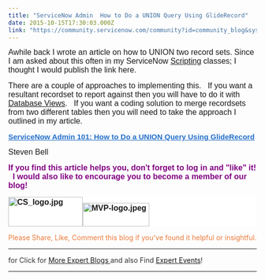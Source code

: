 ```yaml
---
title: "ServiceNow Admin  How to Do a UNION Query Using GlideRecord"
date: 2015-10-15T17:30:03.000Z
link: "https://community.servicenow.com/community?id=community_blog&sys_id=d2dce665dbd0dbc01dcaf3231f9619f2"
---
```

<p><span style="font-size: 12pt; font-family: arial, helvetica, sans-serif;">Awhile back I wrote an article on how to UNION two record sets. Since I am asked about this often in my ServiceNow <a title="w.servicenow.com/services/training-and-certification/scripting-in-servicenow-training.html" href="http://www.servicenow.com/services/training-and-certification/scripting-in-servicenow-training.html">Scripting</a> classes; I thought I would publish the link here.</span></p><p></p><p><span style="font-size: 12pt; font-family: arial, helvetica, sans-serif;">There are a couple of approaches to implementing this.   If you want a resultant recordset to report against then you will have to do it with <a title="" _jive_internal="true" href="/groups/servicenow-user-group-us-tx-north-texas/blog/2015/09/17/servicenow-admin-101-observations-on-database-views">Database Views</a>.   If you want a coding solution to merge recordsets from two different tables then you will need to take the approach I outlined in my article.</span></p><p></p><p><span style="font-size: 12pt; font-family: arial, helvetica, sans-serif;"><strong><a title="" _jive_internal="true" href="/community?id=community_blog&sys_id=a6dc2a65dbd0dbc01dcaf3231f961973" style="font-size: 15px; font-family: arial, sans-serif; color: #266fc8; text-decoration: underline; background-color: #f8fbfe;">ServiceNow Admin 101: How to Do a UNION Query Using GlideRecord</a><br/></strong></span></p><p></p><p><span style="font-weight: inherit; font-style: inherit; font-size: 12pt; font-family: arial, helvetica, sans-serif;">Steven Bell</span></p><p class="jive-blog-post-message"></p><p style="font-weight: inherit; font-style: inherit; font-family: inherit;"></p><p style="font-weight: inherit; font-style: inherit; font-family: inherit;"><span style="color: #800080; font-size: 12pt; font-style: inherit; font-family: arial, helvetica, sans-serif; font-weight: inherit;"><strong>If you find this article helps you, don't forget to log in and "like" it!   I would also like to encourage you to become a member of our blog!</strong></span></p><p style="margin-bottom: .0001pt; background: white;"><span style="color: purple; font-size: 12pt; font-family: arial, helvetica, sans-serif;"><strong><a _jive_internal="true" data-containerid="-1" data-containertype="-1" data-objectid="86661" data-objecttype="111" href="/servlet/JiveServlet/downloadImage/38-4985-86661/CS_logo.jpg"><img   alt="CS_logo.jpg" class="image-18 jive-image" height="60" src="e0a97882db109f048c8ef4621f9619ff.iix" width="151"/></a></strong></span><span style="color: purple; font-size: 12pt; font-family: arial, helvetica, sans-serif;"><strong><a _jive_internal="true" data-containerid="2061" data-containertype="14" data-objectid="2273" data-objecttype="102" href="/community?id=community_article&sys_id=330d6ea5dbd0dbc01dcaf3231f961965"><img   alt="MVP-logo.jpeg" class="image-17 jive-image" height="48" src="78255006db589704ed6af3231f961987.iix" width="135"/></a></strong></span></p><p><span style="color: #eb7a3d;">Please Share, Like, Comment this blog if you've found it helpful or insightful.</span></p><p></p><hr/><p><span style="color: #eb7a3d;"><span style="color: #303030;">for Click for <a title="" _jive_internal="true" href="/community?id=community_forum&sys_id=a6299a2ddbd897c068c1fb651f961926">More Expert Blogs </a>and also Find <a title="" _jive_internal="true" href="/community?id=community_forum&sys_id=d6295a2ddbd897c068c1fb651f9619f1">Expert Events</a>!</span><br/></span></p><hr/>